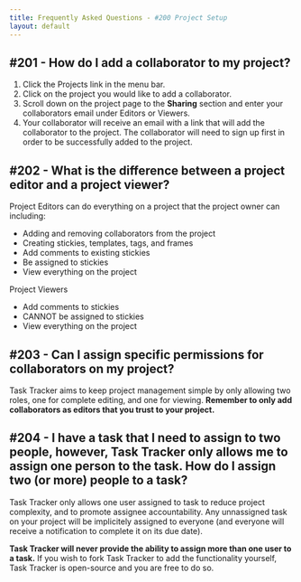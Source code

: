 ```yaml
---
title: Frequently Asked Questions - #200 Project Setup
layout: default
---
```


## #201 - How do I add a collaborator to my project?

1. Click the Projects link in the menu bar.
2. Click on the project you would like to add a collaborator.
3. Scroll down on the project page to the **Sharing** section and enter your collaborators email under Editors or Viewers.
4. Your collaborator will receive an email with a link that will add the collaborator to the project. The collaborator will need to sign up first in order to be successfully added to the project.

## #202 - What is the difference between a project editor and a project viewer?

Project Editors can do everything on a project that the project owner can including:

* Adding and removing collaborators from the project
* Creating stickies, templates, tags, and frames
* Add comments to existing stickies
* Be assigned to stickies
* View everything on the project

Project Viewers

* Add comments to stickies
* CANNOT be assigned to stickies
* View everything on the project

## #203 - Can I assign specific permissions for collaborators on my project?

Task Tracker aims to keep project management simple by only allowing two roles, one for complete editing, and one for viewing.  **Remember to only add collaborators as editors that you trust to your project.**

## #204 - I have a task that I need to assign to two people, however, Task Tracker only allows me to assign one person to the task. How do I assign two (or more) people to a task?

Task Tracker only allows one user assigned to task to reduce project complexity, and to promote assignee accountability. Any unnassigned task on your project will be implicitely assigned to everyone (and everyone will receive a notification to complete it on its due date).

**Task Tracker will never provide the ability to assign more than one user to a task.** If you wish to fork Task Tracker to add the functionality yourself, Task Tracker is open-source and you are free to do so.

